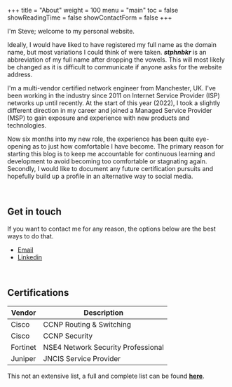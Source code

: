 +++
title = "About"
weight = 100
menu = "main"
toc = false
showReadingTime = false
showContactForm = false
+++

I'm Steve; welcome to my personal website.

Ideally, I would have liked to have registered my full name as the domain name, but most variations I could think of were taken. **_stphnbkr_** is an abbreviation of my full name after dropping the vowels. This will most likely be changed as it is difficult to communicate if anyone asks for the website address.

I'm a multi-vendor certified network engineer from Manchester, UK. I've been working in the industry since 2011 on Internet Service Provider (ISP) networks up until recently. At the start of this year (2022), I took a slightly different direction in my career and joined a Managed Service Provider (MSP) to gain exposure and experience with new products and technologies. 

Now six months into my new role, the experience has been quite eye-opening as to just how comfortable I have become. The primary reason for starting this blog is to keep me accountable for continuous learning and development to avoid becoming too comfortable or stagnating again. Secondly, I would like to document any future certification pursuits and hopefully build up a profile in an alternative way to social media. 

&nbsp;

## Get in touch

If you want to contact me for any reason, the options below are the best ways to do that.

<!-- + [Credly](https://www.credly.com/users/stephenbaker88/badges) -->
+ [Email](mailto:steve@stphnbkr.com)
+ [Linkedin](https://www.linkedin.com/in/stephenbaker-/)
 
&nbsp;

## Certifications

| Vendor | Description |
|--------|-------------|
| Cisco | CCNP Routing & Switching |
| Cisco | CCNP Security |
| Fortinet | NSE4 Network Security Professional |
| Juniper | JNCIS Service Provider |

This not an extensive list, a full and complete list can be found **[here](https://www.stphnbkr.com/certifications/)**.